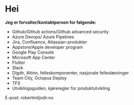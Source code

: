 # Hei
<b>Jeg er forvalter/kontaktperson for følgende: </b>
- Github/Github actions/Github advanced security
- Azure Devops/ Azure Pipelines
- Jira, Confluence, Atlassian-produkter
- Appstore/Apple developer program
- Google Play Console
- Microsoft App Center
- Flutter
- Slack
- Digdir, Altinn, felleskomponenter, nasjonale fellesløsninger
- Team City, Octopus Deploy
- TFS 
- Utviklingsguiden, kjøreregler for produktutvikling
 
E-post: robert<at>miljodir.no
